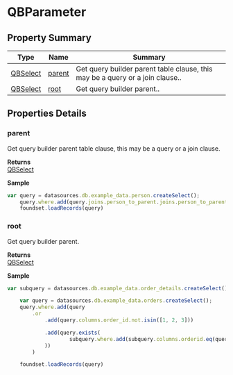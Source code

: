 #  QBParameter


## Property Summary

| Type                                                  | Name                    | Summary                                                                                                           |
| ----------------------------------------------------- | ----------------------- | ----------------------------------------------------------------------------------------------------------------- |
| [QBSelect](./QBSelect.md) | [parent](QBParameter.md#parent)                   | Get query builder parent table clause, this may be a query or a join clause..                                    |
| [QBSelect](./QBSelect.md) | [root](QBParameter.md#root)                   | Get query builder parent..                                    |

## Properties Details

### parent

Get query builder parent table clause, this may be a query or a join clause.

**Returns**\
[QBSelect](./QBSelect.md) 


**Sample**

```javascript
var query = datasources.db.example_data.person.createSelect();
	query.where.add(query.joins.person_to_parent.joins.person_to_parent.columns.name.eq('john'))
	foundset.loadRecords(query)
```
### root

Get query builder parent.

**Returns**\
[QBSelect](./QBSelect.md) 


**Sample**

```javascript
var subquery = datasources.db.example_data.order_details.createSelect();

	var query = datasources.db.example_data.orders.createSelect();
	query.where.add(query
		.or
			.add(query.columns.order_id.not.isin([1, 2, 3]))

			.add(query.exists(
					subquery.where.add(subquery.columns.orderid.eq(query.columns.order_id)).root
			))
		)

	foundset.loadRecords(query)
```

